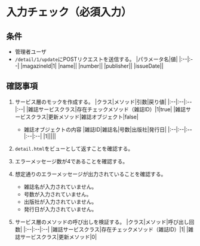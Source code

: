 # 入力チェック（必須入力）

## 条件
- 管理者ユーザ
- `/detail/1/update`にPOSTリクエストを送信する。
|パラメータ名|値|
|:--|:--|
|magazineId|1|
|name||
|number||
|publisher||
|issueDate||

## 確認事項
1. サービス層のモックを作成する。
|クラス|メソッド|引数|戻り値|
|:--|:--|:--|:--|
|雑誌サービスクラス|存在チェックメソッド（雑誌ID）|1|true|
|雑誌サービスクラス|更新メソッド|雑誌オブジェクト|false|

    - 雑誌オブジェクトの内容
    |雑誌ID|雑誌名|号数|出版社|発行日|
    |:--|:--|:--|:--|:--|
    |1|||||

1. `detail.html`をビューとして返すことを確認する。

1. エラーメッセージ数が4であることを確認する。

1. 想定通りのエラーメッセージが出力されていることを確認する。
    - 雑誌名が入力されていません。
    - 号数が入力されていません。
    - 出版社が入力されていません。
    - 発行日が入力されていません。

1. サービス層のメソッドの呼び出しを検証する。
|クラス|メソッド|呼び出し回数|
|:--|:--|:--|
|雑誌サービスクラス|存在チェックメソッド（雑誌ID）|1|
|雑誌サービスクラス|更新メソッド|0|
